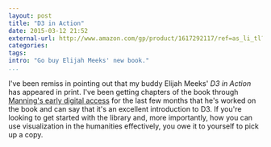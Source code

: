 ```yaml
---
layout: post
title: "D3 in Action"
date: 2015-03-12 21:52
external-url: http://www.amazon.com/gp/product/1617292117/ref=as_li_tl?ie=UTF8&camp=1789&creative=390957&creativeASIN=1617292117&linkCode=as2&tag=jasohepp-20&linkId=UPYJDONHLQPWO2DM
categories: 
tags: 
intro: "Go buy Elijah Meeks' new book."
...
```


I've been remiss in pointing out that my buddy Elijah Meeks' *D3 in 
Action* has appeared in print. I've been getting chapters of the book 
through [Manning's early digital access](http://manning.com/about/meap) 
for the last few months that he's worked on the book and can say that 
it's an excellent introduction to D3. If you're looking to get started 
with the library and, more importantly, how you can use visualization in 
the humanities effectively, you owe it to yourself to pick up a copy.
